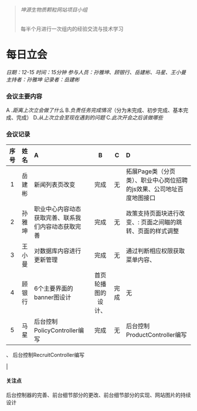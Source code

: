 > ###### 坤源生物质颗粒网站项目小组
> 每半个月进行一次组内的经验交流与技术学习

# 每日立会 

*日期：12-15*
*时间：15分钟*
*参与人员：孙雅坤、顾银行、岳建彬、马星、王小曼*
*主持者：孙雅坤*
*记录者：岳建彬*

### 会议主要内容
 &#65; .*距离上次立会做了什么*
 &#66;.*负责任务完成情况*（分为未完成、初步完成、基本完成、完成）
 &#68;.*从上次立会至现在遇到的问题*
 &#67;.*此次开会之后该做哪些*


### 会议记录
|  序号 |姓名   |A|B|C|D|
|:------------:|:------------:|:------------|:------------:|:------------:|:------------|
| 1 | 岳建彬|新闻列表页改变|完成|无|拓展Page类（分页类）、职业中心岗位招聘的js效果、公司地址百度地图接口|
| 2  |  孙雅坤|职业中心内容动态获取完善、联系我们内容动态获取完善|完成|无| 政策支持页面块进行改变、: 页面之间瞄的跳转、页面的样式调整|
|3|王小曼|对数据库内容进行更新管理|完成|无|通过判断相应权限获取菜单内容、|
|4|顾银行|6个主要界面的banner图设计|首页轮播图的设计、|完成|无| 进行了项目logo 的设计、网站所有图片的设计调整|
|5|马星|后台控制PolicyController编写|完成|无|后台控制ProductController编写
、 后台控制RecruitController编写

|

#### 关注点

后台控制器的完善、前台细节部分的更改、前台细节部分的实现、网站图片的持续设计





